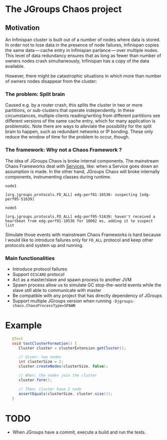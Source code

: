 # The JGroups Chaos project #

## Motivation ##

An Infinispan cluster is built out of a number of nodes where data is stored. In order not to lose data in the presence of node failures, Infinispan copies the same data — cache entry in Infinispan parlance — over multiple nodes. This level of data redundancy ensures that as long as fewer than number of owners nodes crash simultaneously, Infinispan has a copy of the data available.

However, there might be catastrophic situations in which more than number of owners nodes disappear from the cluster:

### The problem: Split brain ###
Caused e.g. by a router crash, this splits the cluster in two or more partitions, or sub-clusters that operate independently. In these circumstances, multiple clients reading/writing from different partitions see different versions of the same cache entry, which for many application is problematic. Note there are ways to alleviate the possibility for the split brain to happen, such as redundant networks or IP bonding. These only reduce the window of time for the problem to occur, though.

### The framework: Why not a Chaos Framework ? ###
The idea of JGroups Chaos is broke internal components. The mainstream Chaos Frameworks deal with [Services](https://martinfowler.com/eaaCatalog/serviceLayer.html), like: when a Service goes down an assumption is made. In the other hand, JGroups Chaos will broke internally components, instrumenting classes during runtime.

`node1`
```
[org.jgroups.protocols.FD_ALL] edg-perf01-10536: suspecting [edg-perf05-51639]
```
`node5`
```
[org.jgroups.protocols.FD_ALL] edg-perf05-51639: haven't received a heartbeat from edg-perf01-10536 for 10002 ms, adding it to suspect list
```

Simulate those events with mainstream Chaos Frameworks is hard because I would like to introduce failures only for `FD_ALL` protocol and keep other protocols and system up and running.

### Main functionalities ###

* Introduce protocol failures
* Support `DISCARD` protocol
* Act as a master/slave and spawn process to another JVM
* Spawn process allow us to simulate GC stop-the-world events while the slave still able to communicate with master
* Be compatible with any project that has directly dependency of JGroups
* Support multiple JGroups version when running `-Djgroups-chaos.ChaosProcessType=SPAWN`

# Example #
```java
   @Test
   void testClusterFormation() {
      Cluster cluster = clusterExtension.getCluster();

      // Given: two nodes
      int clusterSize = 2;
      cluster.createNodes(clusterSize, false);

      // When: the nodes join the cluster
      cluster.form();

      // Then: cluster have 2 node
      assertEquals(clusterSize, cluster.size());
   }
```

# TODO #
* When JGroups have a commit, execute a build and run the tests.


